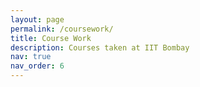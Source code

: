 ```yaml
---
layout: page
permalink: /coursework/
title: Course Work
description: Courses taken at IIT Bombay
nav: true
nav_order: 6
---
```



